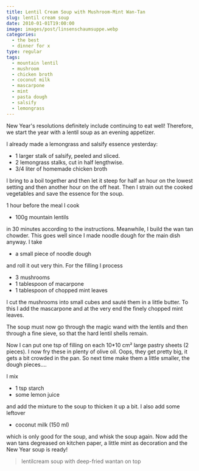 ```yaml
---
title: Lentil Cream Soup with Mushroom-Mint Wan-Tan
slug: lentil cream soup
date: 2010-01-01T19:00:00
image: images/post/linsenschaumsuppe.webp
categories: 
  - the best
  - dinner for x
type: regular
tags: 
  - mountain lentil
  - mushroom
  - chicken broth
  - coconut milk
  - mascarpone
  - mint
  - pasta dough
  - salsify
  - lemongrass
---
```


New Year's resolutions definitely include continuing to eat well! Therefore, we start the year with a lentil soup as an evening appetizer.

I already made a lemongrass and salsify essence yesterday:

* 1 larger stalk of salsify, peeled and sliced. 
* 2 lemongrass stalks, cut in half lengthwise. 
* 3/4 liter of homemade chicken broth

I bring to a boil together and then let it steep for half an hour on the lowest setting and then another hour on the off heat. Then I strain out the cooked vegetables and save the essence for the soup.

1 hour before the meal I cook

* 100g mountain lentils

in 30 minutes according to the instructions. Meanwhile, I build the wan tan chowder. This goes well since I made noodle dough for the main dish anyway. I take

* a small piece of noodle dough

and roll it out very thin. For the filling I process

* 3 mushrooms 
* 1 tablespoon of macarpone 
* 1 tablespoon of chopped mint leaves

I cut the mushrooms into small cubes and sauté them in a little butter. To this I add the mascarpone and at the very end the finely chopped mint leaves.

The soup must now go through the magic wand with the lentils and then through a fine sieve, so that the hard lentil shells remain.

Now I can put one tsp of filling on each 10\*10 cm² large pastry sheets (2 pieces). I now fry these in plenty of olive oil. Oops, they get pretty big, it gets a bit crowded in the pan. So next time make them a little smaller, the dough pieces....

I mix 
* 1 tsp starch 
* some lemon juice

and add the mixture to the soup to thicken it up a bit. I also add some leftover

* coconut milk (150 ml)

which is only good for the soup, and whisk the soup again. Now add the wan tans degreased on kitchen paper, a little mint as decoration and the New Year soup is ready!

> lentilcream soup with deep-fried wantan on top